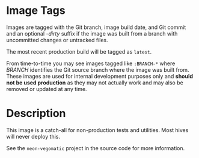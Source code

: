 # Image Tags

Images are tagged with the Git branch, image build date, and Git commit and an optional *-dirty* suffix if the image was built from a branch with uncommitted changes or untracked files.

The most recent production build will be tagged as `latest`.

From time-to-time you may see images tagged like `:BRANCH-*` where *BRANCH* identifies the Git source branch where the image was built from.  These images are used for internal development purposes only and **should not be used production** as they may not actually work and may also be removed or updated at any time.

# Description

This image is a catch-all for non-production tests and utilities.  Most hives will never deploy this.

See the `neon-vegomatic` project in the source code for more information.

